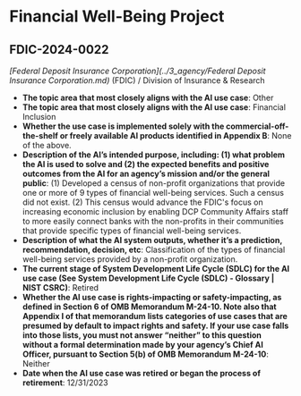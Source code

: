# Financial Well-Being Project
## FDIC-2024-0022
_[Federal Deposit Insurance Corporation](../3_agency/Federal Deposit Insurance Corporation.md)_ (FDIC) / Division of Insurance & Research


+ **The topic area that most closely aligns with the AI use case**: Other
+ **The topic area that most closely aligns with the AI use case**: Financial Inclusion
+ **Whether the use case is implemented solely with the commercial-off-the-shelf or freely available AI products identified in Appendix B**: None of the above.
+ **Description of the AI’s intended purpose, including: (1) what problem the AI is used to solve and (2) the expected benefits and positive outcomes from the AI for an agency’s mission and/or the general public**: (1) Developed a census of non-profit organizations that provide one or more of 9 types of financial well-being services. Such a census did not exist. (2) This census would advance the FDIC's focus on increasing economic inclusion by enabling DCP Community Affairs staff to more easily connect banks with the non-profits in their communities that provide specific types of financial well-being services.
+ **Description of what the AI system outputs, whether it’s a prediction, recommendation, decision, etc**: Classification of the types of financial well-being services provided by a non-profit organization.
+ **The current stage of System Development Life Cycle (SDLC) for the AI use case (See System Development Life Cycle (SDLC) - Glossary | NIST CSRC)**: Retired
+ **Whether the AI use case is rights-impacting or safety-impacting, as defined in Section 6 of OMB Memorandum M-24-10. Note also that Appendix I of that memorandum lists categories of use cases that are presumed by default to impact rights and safety. If your use case falls into those lists, you must not answer “neither” to this question without a formal determination made by your agency’s Chief AI Officer, pursuant to Section 5(b) of OMB Memorandum M-24-10**: Neither
+ **Date when the AI use case was retired or began the process of retirement**: 12/31/2023